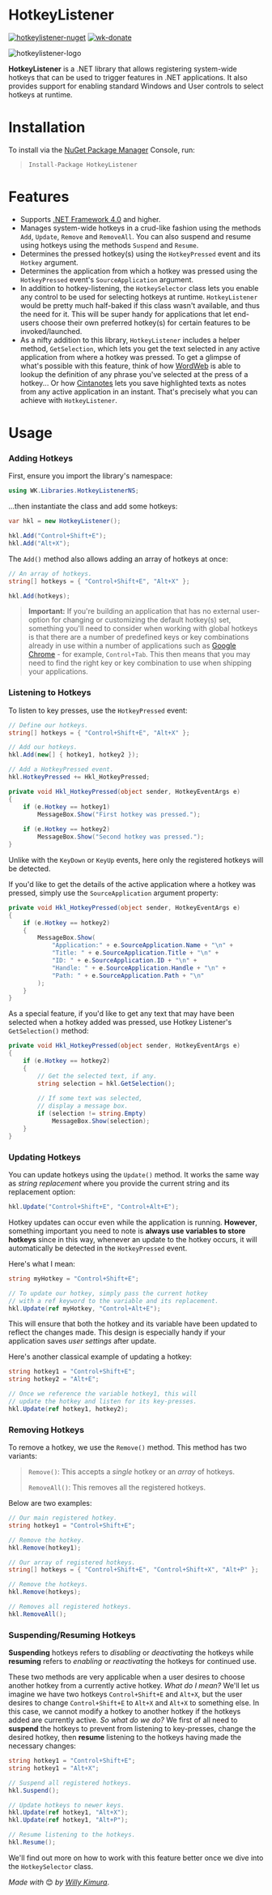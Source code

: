 # HotkeyListener
[![hotkeylistener-nuget](https://img.shields.io/badge/NuGet-1.0.0-brightgreen.svg)](https://www.nuget.org/packages/HotkeyListener/) [![wk-donate](https://img.shields.io/badge/Gumroad-Purchase-blue.svg)](https://www.buymeacoffee.com/willykimura)

![hotkeylistener-logo](Assets/hkl-logo.png)

**HotkeyListener** is a .NET library that allows registering system-wide hotkeys that can be used to trigger features in .NET applications. It also provides support for enabling standard Windows and User controls to select hotkeys at runtime.

# Installation

To install via the [NuGet Package Manager](https://www.nuget.org/packages/HotkeyListener/) Console, run:

> `Install-Package HotkeyListener`

# Features
- Supports [.NET Framework 4.0](https://www.microsoft.com/en-us/download/details.aspx?id=17718) and higher.
- Manages system-wide hotkeys in a crud-like fashion using the methods `Add`, `Update`, `Remove` and `RemoveAll`. You can also suspend and resume using hotkeys using the methods `Suspend` and `Resume`.
- Determines the pressed hotkey(s) using the `HotkeyPressed` event and its `Hotkey` argument.
- Determines the application from which a hotkey was pressed using the  `HotkeyPressed` event's `SourceApplication` argument.
- In addition to hotkey-listening, the `HotkeySelector` class lets you enable any control to be used for selecting hotkeys at runtime. `HotkeyListener` would be pretty much half-baked if this class wasn't available, and thus the need for it. This will be super handy for applications that let end-users choose their own preferred hotkey(s) for certain features to be invoked/launched.
- As a nifty addition to this library, `HotkeyListener` includes a helper method, `GetSelection`, which lets you get the text selected in any active application from where a hotkey was pressed. To get a glimpse of what's possible with this feature, think of how [WordWeb]( https://wordweb.info/free/ ) is able to lookup the definition of any phrase you've selected at the press of a hotkey... Or how [Cintanotes]( http://cintanotes.com/ ) lets you save highlighted texts as notes from any active application in an instant. That's precisely what you can achieve with `HotkeyListener`.

# Usage

### Adding Hotkeys

First, ensure you import the library's namespace:

```c#
using WK.Libraries.HotkeyListenerNS;
```

...then instantiate the class and add some hotkeys:

```c#
var hkl = new HotkeyListener();

hkl.Add("Control+Shift+E");
hkl.Add("Alt+X");
```

The `Add()` method also allows adding an array of hotkeys at once:

```c#
// An array of hotkeys.
string[] hotkeys = { "Control+Shift+E", "Alt+X" };

hkl.Add(hotkeys);
```

> **Important:** If you're building an application that has no external user-option for changing or customizing the default hotkey(s) set, something you'll need to consider when working with global hotkeys is that there are a number of predefined keys or key combinations already in use within a number of applications such as [Google Chrome](https://chrome.google.com) - for example, `Control+Tab`. This then means that you may need to find the right key or key combination to use when shipping your applications.

### Listening to Hotkeys

To listen to key presses, use the `HotkeyPressed` event:

```c#
// Define our hotkeys.
string[] hotkeys = { "Control+Shift+E", "Alt+X" };

// Add our hotkeys.
hkl.Add(new[] { hotkey1, hotkey2 });

// Add a HotkeyPressed event.
hkl.HotkeyPressed += Hkl_HotkeyPressed;

private void Hkl_HotkeyPressed(object sender, HotkeyEventArgs e)
{
    if (e.Hotkey == hotkey1)
        MessageBox.Show("First hotkey was pressed.");
    
    if (e.Hotkey == hotkey2)
        MessageBox.Show("Second hotkey was pressed.");
}
```

Unlike with the `KeyDown` or `KeyUp` events, here only the registered hotkeys will be detected.

If you'd like to get the details of the active application where a hotkey was pressed, simply use the `SourceApplication` argument property:

```c#
private void Hkl_HotkeyPressed(object sender, HotkeyEventArgs e)
{
    if (e.Hotkey == hotkey2)
    {
    	MessageBox.Show(
            "Application:" + e.SourceApplication.Name + "\n" +
            "Title: " + e.SourceApplication.Title + "\n" +
            "ID: " + e.SourceApplication.ID + "\n" +
            "Handle: " + e.SourceApplication.Handle + "\n" +
            "Path: " + e.SourceApplication.Path + "\n"
        );
    }
}
```

As a special feature, if you'd like to get any text that may have been selected when a hotkey added was pressed, use Hotkey Listener's `GetSelection()` method:

```c#
private void Hkl_HotkeyPressed(object sender, HotkeyEventArgs e)
{
    if (e.Hotkey == hotkey2)
    {
        // Get the selected text, if any.
        string selection = hkl.GetSelection();
    	
        // If some text was selected, 
        // display a message box.
        if (selection != string.Empty)
            MessageBox.Show(selection);
    }
}
```

### Updating Hotkeys

You can update hotkeys using the `Update()` method. It works the same way as *string replacement* where you provide the current string and its replacement option:

```c#
hkl.Update("Control+Shift+E", "Control+Alt+E");
```

Hotkey updates can occur even while the application is running. **However**, something important you need to note is **always use variables to store hotkeys** since in this way, whenever an update to the hotkey occurs, it will automatically be detected in the `HotkeyPressed` event. 

Here's what I mean:

```c#
string myHotkey = "Control+Shift+E";

// To update our hotkey, simply pass the current hotkey 
// with a ref keyword to the variable and its replacement.
hkl.Update(ref myHotkey, "Control+Alt+E");
```

This will ensure that both the hotkey and its variable have been updated to reflect the changes made. This design is especially handy if your application saves *user settings* after update.

Here's another classical example of updating a hotkey:

```c#
string hotkey1 = "Control+Shift+E";
string hotkey2 = "Alt+E";

// Once we reference the variable hotkey1, this will 
// update the hotkey and listen for its key-presses.
hkl.Update(ref hotkey1, hotkey2);
```

### Removing Hotkeys

To remove a hotkey, we use the `Remove()` method. This method has two variants:

>`Remove()`: This accepts a *single* hotkey or an *array* of hotkeys.
>
>`RemoveAll()`: This removes all the registered hotkeys.

Below are two examples:

```c#
// Our main registered hotkey.
string hotkey1 = "Control+Shift+E";

// Remove the hotkey.
hkl.Remove(hotkey1);

// Our array of registered hotkeys.
string[] hotkeys = { "Control+Shift+E", "Control+Shift+X", "Alt+P" };

// Remove the hotkeys.
hkl.Remove(hotkeys);
```

```c#
// Removes all registered hotkeys.
hkl.RemoveAll();
```

### Suspending/Resuming Hotkeys

**Suspending** hotkeys refers to *disabling* or *deactivating* the hotkeys while **resuming** refers to *enabling* or *reactivating* the hotkeys for continued use. 

These two methods are very applicable when a user desires to choose another hotkey from a currently active hotkey. *What do I mean?* We'll let us imagine we have two hotkeys `Control+Shift+E` and `Alt+X`, but the user desires to change `Control+Shift+E` to `Alt+X` and `Alt+X` to something else. In this case, we cannot modify a hotkey to another hotkey if the hotkeys added are currently active. *So what do we do?* We first of all need to **suspend** the hotkeys to prevent from listening to key-presses, change the desired hotkey, then **resume** listening to the hotkeys having made the necessary changes:

```c#
string hotkey1 = "Control+Shift+E";
string hotkey1 = "Alt+X";

// Suspend all registered hotkeys.
hkl.Suspend();

// Update hotkeys to newer keys.
hkl.Update(ref hotkey1, "Alt+X");
hkl.Update(ref hotkey1, "Alt+P");

// Resume listening to the hotkeys.
hkl.Resume();
```

We'll find out more on how to work with this feature better once we dive into the `HotkeySelector` class.




*Made with* 😊 *by* [*Willy Kimura*]([https://github.com/Willy-Kimura).